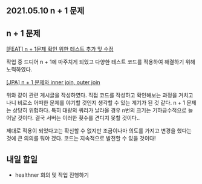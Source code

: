 ## 2021.05.10 n + 1 문제

## n + 1 문제

[[FEAT] n + 1문제 확인 위한 테스트 추가 및 수정](https://github.com/SKHUED-IN/skhuedin/pull/80)

작업 중 드디어 n + 1에 마주치게 되었고 다양한 테스트 코드를 적용하여 해결하기 위해 노력하였다. 

[[JPA] n + 1 문제와 inner join, outer join](https://hyeonic.tistory.com/203)

위와 같이 관련 게시글을 작성하였다. 직접 코드를 작성하고 확인해보는 과정을 거치고 나니 비로소 어떠한 문제를 야기할 것인지 생각할 수 있는 계기가 된 것 같다. n + 1 문제는 상당히 위험하다. 특히 대량의 쿼리가 날라올 경우 n번의 크기는 기하급수적으로 늘어날 것이다. 결국 서버는 이러한 횟수를 견디지 못할 것이다..

제대로 적용이 되었다고는 확신할 수 없지만 조금이나마 의도를 가지고 변경을 했다는 것에 큰 의의를 둬야 겠다. 코드는 지속적으로 발전할 수 있을 것이다!

## 내일 할일
 - healthner 회의 및 작업 진행하기